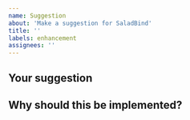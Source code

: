 ```yaml
---
name: Suggestion
about: 'Make a suggestion for SaladBind'
title: ''
labels: enhancement
assignees: ''
---
```

## Your suggestion

## Why should this be implemented?
